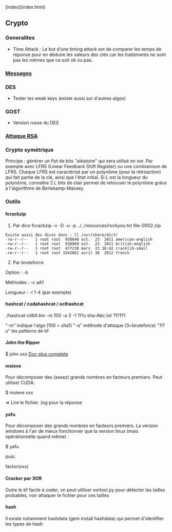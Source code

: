 <head>
  <meta http-equiv="content-type" content="text/html; charset=utf-8" />
  <title>Methode - Crypto</title>
</head>
[index](index.html)

## Crypto

### Generalites

- Time Attack : Le but d’une timing attack est de comparer les temps de réponse pour en déduire les valeurs des clés car les traitements ne sont pas les mêmes que ce soit ok ou pas.

### [Messages](crypto-messages.html)

### DES
- Tester les weak keys (existe aussi sur d'autres algos)

### GOST
- Version russe du DES

### [Attaque RSA](crypto-rsa.html)

### Crypto symétrique

Principe : générer un flot de bits "aléatoire" qui sera utilisé en xor. Par exemple avec LFRS (Linear Feedback Shift Register) ou une combianison de LFRS. Chaque LFRS est caractérisé par un polynôme (pour la rétroaction) qui fait partie de la clé, ainsi que l'état initial. Si L est la longueur du polynôme, connaître 2.L bits de clair permet de retrouver le polynôme grâce à l'algorithme de Berlekamp-Massey.

### Outils
#### fcrackzip
1. Par dico 
fcrackzip -v -D -u -p ../../resources/rockyou.txt file-0002.zip 

```
Existe aussi des dicos dans : ll /usr/share/dict/
-rw-r--r--   1 root root  938848 oct.  23  2011 american-english
-rw-r--r--   1 root root  938969 oct.  23  2011 british-english
-rw-r--r--   1 root root  477238 mars  23 16:42 cracklib-small
-rw-r--r--   1 root root 1542061 avril 30  2012 french
```

2. Par bruteforce

Option : -b

Méthodes : -c aA1 

Longueur : -l 1-4 (par exemple)

#### hashcat / cudahashcat / oclhashcat
./hashcat-cli64.bin -m 100 -a 3 -1 ?l?u  sha-Abc.txt ?1?1?1

"-m" indique l'algo (100 = sha1)
"-a" méthode d'attaque (3=bruteforce)
"?l?u" les patterns de bf

#### John the Ripper
$ john xxx
[Doc plus complete](crypto-john.html)

#### msieve
Pour décomposer des (assez) grands nombres en facteurs premiers. Peut utiliser CUDA.

$ msieve xxx

=> Lire le fichier .log pour la réponse

#### yafu
Pour décomposer des grands nombres en facteurs premiers.
La version windows à l'air de mieux fonctionner que la version linux (mais opérationnelle quand même) :

$ yafu

puis:

factor(xxx)

#### Cracker par XOR
Outre le bf facile à coder, on peut utiliser xortool.py pour détecter les tailles probables, voir attaquer le fichier pour ces tailles

#### hash
Il existe notamment hashdata (gem install hashdata) qui permet d'identifier les types de hash



